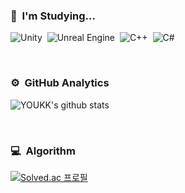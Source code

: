 ### 📝 &nbsp;I'm Studying... 
![Unity](https://img.shields.io/badge/-Unity-FFFFFF?style=flat&logo=unity&logoColor=grey)&nbsp;
![Unreal Engine](https://img.shields.io/badge/-Unreal%20Engine-0E1128?style=flat&logo=unreal-engine&logoColor=white)&nbsp;
![C++](https://img.shields.io/badge/-C++-00599C?style=flat&logo=C%2B%2B&logoColor=white)&nbsp;
![C#](https://img.shields.io/badge/-C%23-239120?style=flat&logo=C%23&logoColor=white)&nbsp;

<br>

### ⚙️ &nbsp;GitHub Analytics
![YOUKK's github stats](https://github-readme-stats.vercel.app/api?username=YOUKK&show_icons=true&theme=radical)

<br>

### 💻 &nbsp;Algorithm
[![Solved.ac 프로필](http://mazassumnida.wtf/api/v2/generate_badge?boj=ykyk)](https://solved.ac/ykyk)




<!--
**YOUKK/YOUKK** is a ✨ _special_ ✨ repository because its `README.md` (this file) appears on your GitHub profile.

Here are some ideas to get you started:

- 🔭 I’m currently working on ...
- 🌱 I’m currently learning ...
- 👯 I’m looking to collaborate on ...
- 🤔 I’m looking for help with ...
- 💬 Ask me about ...
- 📫 How to reach me: ...
- 😄 Pronouns: ...
- ⚡ Fun fact: ...
-->
